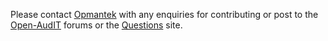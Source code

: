 Please contact [Opmantek](https://opmantek.com) with any enquiries for contributing or post to the [Open-AudIT](http://www.open-audit) forums or the [Questions](https://questions.opmantek.com) site.
